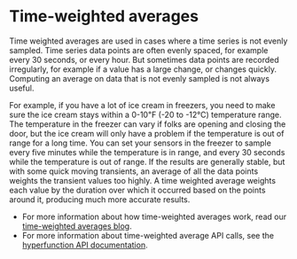 # Time-weighted averages
Time weighted averages are used in cases where a time series is not evenly
sampled. Time series data points are often evenly spaced, for example every 30
seconds, or every hour. But sometimes data points are recorded irregularly, for
example if a value has a large change, or changes quickly. Computing an average
on data that is not evenly sampled is not always useful.

For example, if you have a lot of ice cream in freezers, you need to make sure
the ice cream stays within a 0-10℉ (-20 to -12℃) temperature range. The
temperature in the freezer can vary if folks are opening and closing the door,
but the ice cream will only have a problem if the temperature is out of range
for a long time. You can set your sensors in the freezer to sample every five
minutes while the temperature is in range, and every 30 seconds while the
temperature is out of range. If the results are generally stable, but with some
quick moving transients, an average of all the data points weights the transient
values too highly. A time weighted average weights each value by the duration
over which it occurred based on the points around it, producing much more
accurate results.

*   For more information about how time-weighted averages work, read our
    [time-weighted averages blog][blog-timeweight].
*   For more information about time-weighted average API calls, see the
    [hyperfunction API documentation][hyperfunctions-api-timeweight].


[blog-timeweight]: https://blog.timescale.com/blog/what-time-weighted-averages-are-and-why-you-should-care/
[hyperfunctions-api-timeweight]: /api/:currentVersion:/hyperfunctions/time-weighted-averages/
